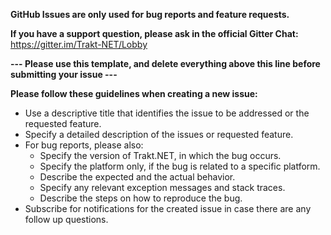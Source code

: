 **GitHub Issues are only used for bug reports and feature requests.**

**If you have a support question, please ask in the official Gitter Chat:** https://gitter.im/Trakt-NET/Lobby

**--- Please use this template, and delete everything above this line before submitting your issue ---**

**Please follow these guidelines when creating a new issue:**
- Use a descriptive title that identifies the issue to be addressed or the requested feature.
- Specify a detailed description of the issues or requested feature.
- For bug reports, please also:
  - Specify the version of Trakt.NET, in which the bug occurs.
  - Specify the platform only, if the bug is related to a specific platform.
  - Describe the expected and the actual behavior.
  - Specify any relevant exception messages and stack traces.
  - Describe the steps on how to reproduce the bug.
- Subscribe for notifications for the created issue in case there are any follow up questions.
